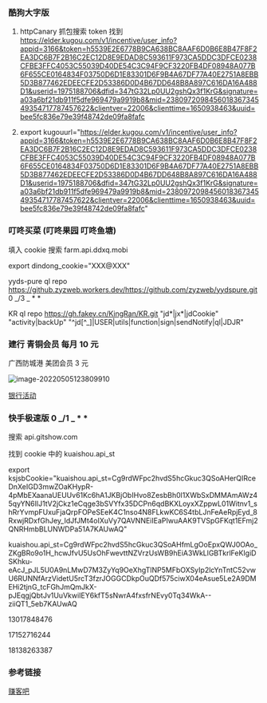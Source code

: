 ### 酷狗大字版

1. httpCanary 抓包搜索 token 找到 https://elder.kugou.com/v1/incentive/user_info?appid=3166&token=h5539E2E6778B9CA638BC8AAF6D0B6E8B47F8F2EA3DC6B7F2B16C2EC12D8E9EDAD8C593611F973CA5DDC3DFCE0238CFBE3FFC4053C55039D40DE54C3C94F9CF3220FB4DF08948A077B6F655CE0164834F03750D6D1E83301D6F9B4A67DF77A40E2751A8EBB5D3B877462EDEECFE2D53386D0D4B67DD648B8A897C616DA16A488D1&userid=1975188706&dfid=347tG32Lp0UU2gshQx3f1KrG&signature=a03a6bf21db911f5dfe969479a9919b8&mid=238097209845601836734549354717787457622&clientver=22006&clienttime=1650938463&uuid=bee5fc836e79e39f48742de09fa8fafc

2. export kugouurl="https://elder.kugou.com/v1/incentive/user_info?appid=3166&token=h5539E2E6778B9CA638BC8AAF6D0B6E8B47F8F2EA3DC6B7F2B16C2EC12D8E9EDAD8C593611F973CA5DDC3DFCE0238CFBE3FFC4053C55039D40DE54C3C94F9CF3220FB4DF08948A077B6F655CE0164834F03750D6D1E83301D6F9B4A67DF77A40E2751A8EBB5D3B877462EDEECFE2D53386D0D4B67DD648B8A897C616DA16A488D1&userid=1975188706&dfid=347tG32Lp0UU2gshQx3f1KrG&signature=a03a6bf21db911f5dfe969479a9919b8&mid=238097209845601836734549354717787457622&clientver=22006&clienttime=1650938463&uuid=bee5fc836e79e39f48742de09fa8fafc"

### 叮咚买菜 (叮咚果园 叮咚鱼塘)

填入 cookie 搜索 farm.api.ddxq.mobi

export dindong_cookie="XXX@XXX"

yyds-pure ql repo https://github.zyzweb.workers.dev/https://github.com/zyzweb/yydspure.git 0 _/3 _ \* \*

KR ql repo https://gh.fakev.cn/KingRan/KR.git "jd*|jx*|jdCookie" "activity|backUp" "^jd[^_]|USER|utils|function|sign|sendNotify|ql|JDJR"

### 建行 青铜会员 每月 10 元

广西防城港 美团会员 3 元

![image-20220505123809910](http://zhuyuanzheng.top/image-20220505123809910.png)

[银行活动](https://www.52pojie.cn/forum.php?mod=viewthread&tid=1630491&extra=page%3D1%26filter%3Dtypeid%26typeid%3D203)

### 快手极速版 0 _/1 _ \* \*

搜索 api.gitshow.com

找到 cookie 中的 kuaishou.api_st

export ksjsbCookie="kuaishou.api_st=Cg9rdWFpc2hvdS5hcGkuc3QSoAHerQIRceDnXeIGD3mwZOaKHypR-4pMbEXaanaUEUUv61Kc6hA1JKBjObIHvo8ZesbBh0l1XWbSxDMMAmAWz45qyYN6IlJ1tV2jCkz1eCqge3bSVYfx35DCPn6qdBKXLoyxXZppwL01Witnv1_shRrYvmpFUxuFjaQrpFOPeSEeK4C1nso4N8FLkwKC6S4tbLJnFeAeRpjEyd_8RxwjRDxfGhJey_IdJfJMt4oIXuVy7QAVNNEiIEaPIwuAAK9TVSpGFKqt1EFmj2QNRHmbBLUNWDPa51A7KAUwAQ"

kuaishou.api_st=Cg9rdWFpc2hvdS5hcGkuc3QSoAHfmLgOoEpxQWJ0OAo_ZKgBRo9o1H_hcwJfvU5UsOhFwevttNZVrzUsWB9hEiA3WkLlGBTkrlFeKIgiDSKhku-eAcJ_pJL5U0A9nLMwD7M3ZyYq9OeXhgTlNP5MFbOXSyIp2lcYnTntC52vwU6RUNNfArzVidetU5rcT3fzrJOGGCDkpOuQDf575ciwX04eAsue5Le2A9DMEHi2tjnG_tcFGhJmQmJkX-pJEqgjQbtJv1UuVkwiIEY6kfT5sNwrA4fxsfrNEvy0Tq34WkA--ziiQT1_5eb7KAUwAQ

13017848476

17152716244

18138263387

### 参考链接

[赚客吧](https://www.zuanke88.com/)
